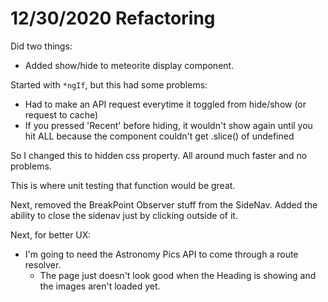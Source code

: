 # 12/30/2020 Refactoring

Did two things:

- Added show/hide to meteorite display component.  

Started with `*ngIf`, but this had some problems:

- Had to make an API request everytime it toggled from hide/show (or request to cache)
- If you pressed 'Recent' before hiding, it wouldn't show again until you hit ALL because the component couldn't get .slice() of undefined  

So I changed this to hidden css property.
All around much faster and no problems.  

This is where unit testing that function would be great.  

Next, removed the BreakPoint Observer stuff from the SideNav.
Added the ability to close the sidenav just by clicking outside of it.  

Next, for better UX:

- I'm going to need the Astronomy Pics API to come through a route resolver.
  - The page just doesn't look good when the Heading is showing and the images aren't loaded yet.
